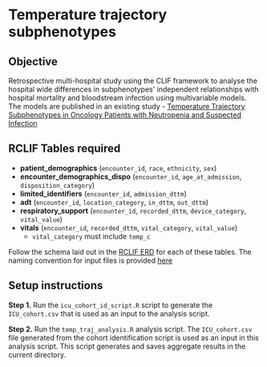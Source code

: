 # Temperature trajectory subphenotypes

## Objective
Retrospective multi-hospital study using the CLIF framework to analyse the hospital wide differences in subphenotypes' independent relationships with hospital mortality and bloodstream infection using multivariable models. The models are published in an existing study - [Temperature Trajectory Subphenotypes in Oncology Patients with Neutropenia and Suspected Infection](https://pubmed.ncbi.nlm.nih.gov/36449534/)

## RCLIF Tables required

* **patient_demographics** (`encounter_id`, `race`, `ethnicity`, `sex`)
* **encounter_demographics_dispo** (`encounter_id`, `age_at_admission`, `disposition_category`)
* **limited_identifiers** (`encounter_id`, `admission_dttm`)
* **adt** (`encounter_id`, `location_category`, `in_dttm`, `out_dttm`)
* **respiratory_support** (`encounter_id`, `recorded_dttm`, `device_category`, `vital_value`)
* **vitals** (`encounter_id`, `recorded_dttm`, `vital_category`, `vital_value`) 
    * `vital_category` must include  `temp_c`


Follow the schema laid out in the [RCLIF ERD](https://github.com/kaveriC/CLIF-1.0/tree/main/sample_RCLIF) for each of these tables. The naming convention for input files is provided [here](https://github.com/kaveriC/CLIF-1.0/tree/main/rclif)

## Setup instructions

**Step 1.** Run the `icu_cohort_id_script.R` script to generate the `ICU_cohort.csv` that is used as an input to the analysis script.

**Step 2.** Run the `temp_traj_analysis.R` analysis script. The `ICU_cohort.csv` file generated from the cohort identification script is used as an input in this analysis script. This script generates and saves aggregate results in the current directory. 
